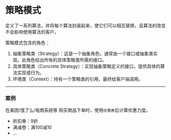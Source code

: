 # 策略模式

定义了一系列算法，并将每个算法封装起来，使它们可以相互替换，且算法的改变不会影响使用算法的客户。

策略模式包含的角色：

1. 抽象策略类（Strategy）：这是一个抽象角色，通常由一个接口或抽象类实现。此角色给出所有的具体策略类所需的接口。
2. 具体策略类（Concrete Strategy）：实现抽象策略定义的接口，提供具体的算法实现或行为。
3. 环境类（Context）：持有一个策略类的引用，最终给客户端调用。

---

### 案例

在美团/饿了么/电商系统等 购买商品下单时，使用`优惠券`后计算优惠力度。

- 折扣券：9折
- 满减卷：满100减10
- ...


